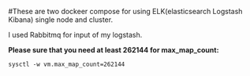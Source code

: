 #These are two dockeer compose for using ELK(elasticsearch Logstash Kibana) single node and cluster.

I used Rabbitmq for input of my logstash.

**Please sure that you need at least 262144 for max_map_count:**

```sysctl -w vm.max_map_count=262144```